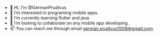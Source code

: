 - 👋 Hi, I’m @GermanPrudivus
- 👀 I’m interested in programing mobile apps.
- 🌱 I’m currently learning flutter and java.
- 💞️ I’m looking to collaborate on any mobile app developing.
- 📫 You can reach me through email german.prudivus1008@gmail.com.

<!---
GermanPrudivus/GermanPrudivus is a ✨ special ✨ repository because its `README.md` (this file) appears on your GitHub profile.
You can click the Preview link to take a look at your changes.
--->
